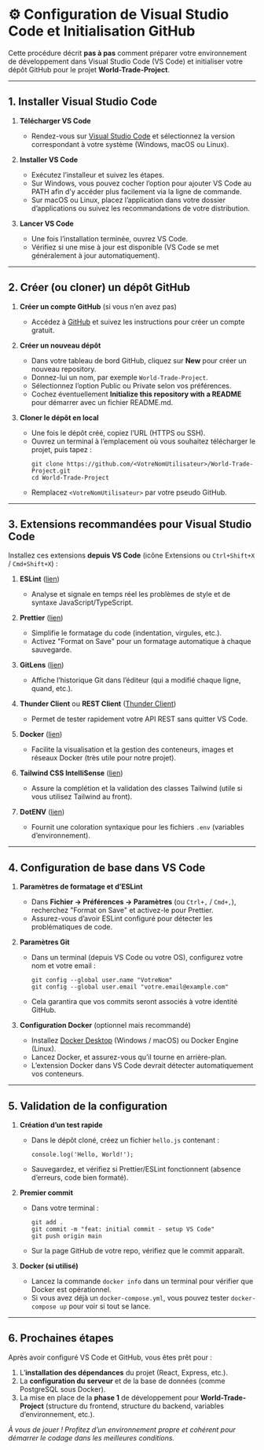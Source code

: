 # ⚙️ Configuration de Visual Studio Code et Initialisation GitHub

Cette procédure décrit **pas à pas** comment préparer votre environnement de développement dans Visual Studio Code (VS Code) et initialiser votre dépôt GitHub pour le projet **World-Trade-Project**.

---

## 1. Installer Visual Studio Code

1. **Télécharger VS Code**  
   - Rendez-vous sur [Visual Studio Code](https://code.visualstudio.com/) et sélectionnez la version correspondant à votre système (Windows, macOS ou Linux).

2. **Installer VS Code**  
   - Exécutez l’installeur et suivez les étapes.  
   - Sur Windows, vous pouvez cocher l’option pour ajouter VS Code au PATH afin d’y accéder plus facilement via la ligne de commande.
   - Sur macOS ou Linux, placez l’application dans votre dossier d’applications ou suivez les recommandations de votre distribution.

3. **Lancer VS Code**  
   - Une fois l’installation terminée, ouvrez VS Code.  
   - Vérifiez si une mise à jour est disponible (VS Code se met généralement à jour automatiquement).

---

## 2. Créer (ou cloner) un dépôt GitHub

1. **Créer un compte GitHub** (si vous n’en avez pas)  
   - Accédez à [GitHub](https://github.com/) et suivez les instructions pour créer un compte gratuit.

2. **Créer un nouveau dépôt**  
   - Dans votre tableau de bord GitHub, cliquez sur **New** pour créer un nouveau repository.  
   - Donnez-lui un nom, par exemple `World-Trade-Project`.  
   - Sélectionnez l’option Public ou Private selon vos préférences.  
   - Cochez éventuellement **Initialize this repository with a README** pour démarrer avec un fichier README.md.

3. **Cloner le dépôt en local**  
   - Une fois le dépôt créé, copiez l’URL (HTTPS ou SSH).  
   - Ouvrez un terminal à l’emplacement où vous souhaitez télécharger le projet, puis tapez :  
     ```
     git clone https://github.com/<VotreNomUtilisateur>/World-Trade-Project.git
     cd World-Trade-Project
     ```
   - Remplacez `<VotreNomUtilisateur>` par votre pseudo GitHub.

---

## 3. Extensions recommandées pour Visual Studio Code

Installez ces extensions **depuis VS Code** (icône Extensions ou `Ctrl+Shift+X` / `Cmd+Shift+X`) :

1. **ESLint** ([lien](https://marketplace.visualstudio.com/items?itemName=dbaeumer.vscode-eslint))  
   - Analyse et signale en temps réel les problèmes de style et de syntaxe JavaScript/TypeScript.

2. **Prettier** ([lien](https://marketplace.visualstudio.com/items?itemName=esbenp.prettier-vscode))  
   - Simplifie le formatage du code (indentation, virgules, etc.).  
   - Activez "Format on Save" pour un formatage automatique à chaque sauvegarde.

3. **GitLens** ([lien](https://marketplace.visualstudio.com/items?itemName=eamodio.gitlens))  
   - Affiche l’historique Git dans l’éditeur (qui a modifié chaque ligne, quand, etc.).

4. **Thunder Client** ou **REST Client** ([Thunder Client](https://marketplace.visualstudio.com/items?itemName=rangav.vscode-thunder-client))  
   - Permet de tester rapidement votre API REST sans quitter VS Code.

5. **Docker** ([lien](https://marketplace.visualstudio.com/items?itemName=ms-azuretools.vscode-docker))  
   - Facilite la visualisation et la gestion des conteneurs, images et réseaux Docker (très utile pour notre projet).

6. **Tailwind CSS IntelliSense** ([lien](https://marketplace.visualstudio.com/items?itemName=bradlc.vscode-tailwindcss))  
   - Assure la complétion et la validation des classes Tailwind (utile si vous utilisez Tailwind au front).

7. **DotENV** ([lien](https://marketplace.visualstudio.com/items?itemName=mikestead.dotenv))  
   - Fournit une coloration syntaxique pour les fichiers `.env` (variables d’environnement).

---

## 4. Configuration de base dans VS Code

1. **Paramètres de formatage et d’ESLint**  
   - Dans **Fichier → Préférences → Paramètres** (ou `Ctrl+,` / `Cmd+,`), recherchez "Format on Save" et activez-le pour Prettier.  
   - Assurez-vous d’avoir ESLint configuré pour détecter les problématiques de code.

2. **Paramètres Git**  
   - Dans un terminal (depuis VS Code ou votre OS), configurez votre nom et votre email :  
     ```
     git config --global user.name "VotreNom"
     git config --global user.email "votre.email@example.com"
     ```
   - Cela garantira que vos commits seront associés à votre identité GitHub.

3. **Configuration Docker** (optionnel mais recommandé)  
   - Installez [Docker Desktop](https://www.docker.com/products/docker-desktop) (Windows / macOS) ou Docker Engine (Linux).  
   - Lancez Docker, et assurez-vous qu’il tourne en arrière-plan.  
   - L’extension Docker dans VS Code devrait détecter automatiquement vos conteneurs.

---

## 5. Validation de la configuration

1. **Création d’un test rapide**  
   - Dans le dépôt cloné, créez un fichier `hello.js` contenant :  
     ```
     console.log('Hello, World!');
     ```
   - Sauvegardez, et vérifiez si Prettier/ESLint fonctionnent (absence d’erreurs, code bien formaté).

2. **Premier commit**  
   - Dans votre terminal :  
     ```
     git add .
     git commit -m "feat: initial commit - setup VS Code"
     git push origin main
     ```
   - Sur la page GitHub de votre repo, vérifiez que le commit apparaît.

3. **Docker (si utilisé)**  
   - Lancez la commande `docker info` dans un terminal pour vérifier que Docker est opérationnel.  
   - Si vous avez déjà un `docker-compose.yml`, vous pouvez tester `docker-compose up` pour voir si tout se lance.

---

## 6. Prochaines étapes

Après avoir configuré VS Code et GitHub, vous êtes prêt pour :

1. L’**installation des dépendances** du projet (React, Express, etc.).  
2. La **configuration du serveur** et de la base de données (comme PostgreSQL sous Docker).  
3. La mise en place de la **phase 1** de développement pour **World-Trade-Project** (structure du frontend, structure du backend, variables d’environnement, etc.).

*À vous de jouer ! Profitez d’un environnement propre et cohérent pour démarrer le codage dans les meilleures conditions.*
